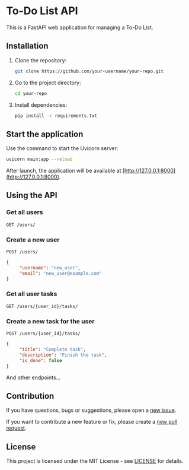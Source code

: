 # To-Do List API

This is a FastAPI web application for managing a To-Do List.

## Installation

1. Clone the repository:

     ```bash
     git clone https://github.com/your-username/your-repo.git
     ```

2. Go to the project directory:

     ```bash
     cd your-repo
     ```

3. Install dependencies:

     ```bash
     pip install -r requirements.txt
     ```

## Start the application

Use the command to start the Uvicorn server:

```bash
uvicorn main:app --reload
```

After launch, the application will be available at [http://127.0.0.1:8000](http://127.0.0.1:8000).

## Using the API

### Get all users

```http
GET /users/
```

### Create a new user

```http
POST /users/
```

```json
{
     "username": "new_user",
     "email": "new_user@example.com"
}
```

### Get all user tasks

```http
GET /users/{user_id}/tasks/
```

### Create a new task for the user

```http
POST /users/{user_id}/tasks/
```

```json
{
     "title": "Complete task",
     "description": "Finish the task",
     "is_done": false
}
```

And other endpoints...

## Contribution

If you have questions, bugs or suggestions, please open a [new issue](https://github.com/AlbinaKhominiatyche/To_Do_list/issues).

If you want to contribute a new feature or fix, please create a [new pull request](https://github.com/AlbinaKhominiatych/To_Do_list/pulls).

## License

This project is licensed under the MIT License - see [LICENSE](LICENSE) for details.
